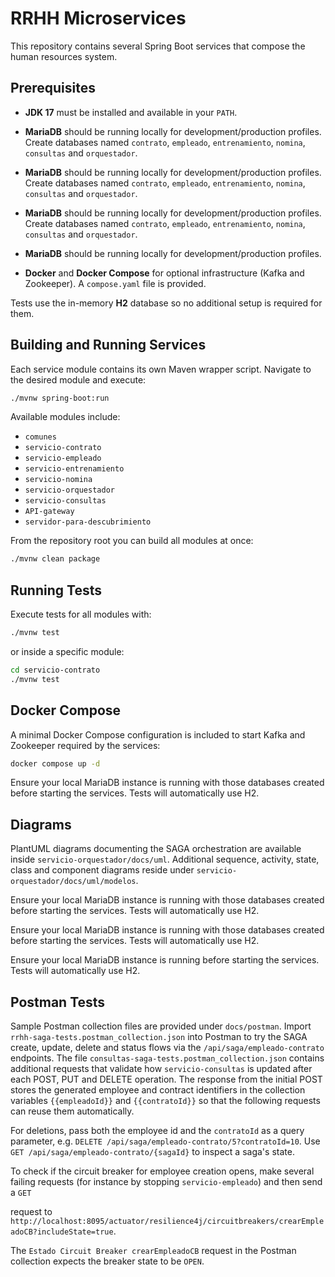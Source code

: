 # RRHH Microservices

This repository contains several Spring Boot services that compose the human resources system.

## Prerequisites

- **JDK 17** must be installed and available in your `PATH`.

- **MariaDB** should be running locally for development/production profiles. Create databases named `contrato`, `empleado`, `entrenamiento`, `nomina`, `consultas` and `orquestador`.


- **MariaDB** should be running locally for development/production profiles. Create databases named `contrato`, `empleado`, `entrenamiento`, `nomina`, `consultas` and `orquestador`.


- **MariaDB** should be running locally for development/production profiles. Create databases named `contrato`, `empleado`, `entrenamiento`, `nomina`, `consultas` and `orquestador`.

- **MariaDB** should be running locally for development/production profiles.



- **Docker** and **Docker Compose** for optional infrastructure (Kafka and Zookeeper). A `compose.yaml` file is provided.

Tests use the in-memory **H2** database so no additional setup is required for them.

## Building and Running Services

Each service module contains its own Maven wrapper script. Navigate to the desired module and execute:

```bash
./mvnw spring-boot:run
```

Available modules include:

- `comunes`
- `servicio-contrato`
- `servicio-empleado`
- `servicio-entrenamiento`
- `servicio-nomina`
- `servicio-orquestador`
- `servicio-consultas`
- `API-gateway`
- `servidor-para-descubrimiento`

From the repository root you can build all modules at once:

```bash
./mvnw clean package
```

## Running Tests

Execute tests for all modules with:

```bash
./mvnw test
```

or inside a specific module:

```bash
cd servicio-contrato
./mvnw test
```

## Docker Compose

A minimal Docker Compose configuration is included to start Kafka and Zookeeper required by the services:

```bash
docker compose up -d
```

Ensure your local MariaDB instance is running with those databases created before starting the services. Tests will automatically use H2.


## Diagrams

PlantUML diagrams documenting the SAGA orchestration are available inside
`servicio-orquestador/docs/uml`. Additional sequence, activity, state, class and
component diagrams reside under `servicio-orquestador/docs/uml/modelos`.


Ensure your local MariaDB instance is running with those databases created before starting the services. Tests will automatically use H2.


Ensure your local MariaDB instance is running with those databases created before starting the services. Tests will automatically use H2.

Ensure your local MariaDB instance is running before starting the services. Tests will automatically use H2.





## Postman Tests

Sample Postman collection files are provided under `docs/postman`. Import
`rrhh-saga-tests.postman_collection.json` into Postman to try the SAGA
create, update, delete and status flows via the `/api/saga/empleado-contrato`
endpoints. The file `consultas-saga-tests.postman_collection.json` contains
additional requests that validate how `servicio-consultas` is updated after
each POST, PUT and DELETE operation. The response from the initial POST stores
the generated employee and contract identifiers in the collection variables
`{{empleadoId}}` and `{{contratoId}}` so that the following requests can reuse
them automatically.

For deletions, pass both the employee id and the `contratoId` as a query
parameter, e.g. `DELETE /api/saga/empleado-contrato/5?contratoId=10`.
Use `GET /api/saga/empleado-contrato/{sagaId}` to inspect a saga's state.

To check if the circuit breaker for employee creation opens, make several failing
requests (for instance by stopping `servicio-empleado`) and then send a `GET`

request to `http://localhost:8095/actuator/resilience4j/circuitbreakers/crearEmpleadoCB?includeState=true`.

The `Estado Circuit Breaker crearEmpleadoCB` request in the Postman collection
expects the breaker state to be `OPEN`.

